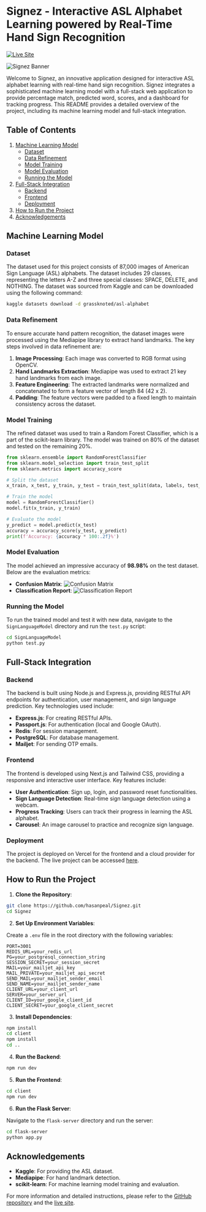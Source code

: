 # Signez - Interactive ASL Alphabet Learning powered by Real-Time Hand Sign Recognition

[![Live Site](https://img.shields.io/badge/Signez-Live_Site-brightgreen)](https://signez.vercel.app/)

![Signez Banner](SignLangModel/signezCover.png)

Welcome to Signez, an innovative application designed for interactive ASL alphabet learning with real-time hand sign recognition. Signez integrates a sophisticated machine learning model with a full-stack web application to provide percentage match, predicted word, scores, and a dashboard for tracking progress. This README provides a detailed overview of the project, including its machine learning model and full-stack integration.

## Table of Contents

1. [Machine Learning Model](#machine-learning-model)
   - [Dataset](#dataset)
   - [Data Refinement](#data-refinement)
   - [Model Training](#model-training)
   - [Model Evaluation](#model-evaluation)
   - [Running the Model](#running-the-model)
2. [Full-Stack Integration](#full-stack-integration)
   - [Backend](#backend)
   - [Frontend](#frontend)
   - [Deployment](#deployment)
3. [How to Run the Project](#how-to-run-the-project)
4. [Acknowledgements](#acknowledgements)

## Machine Learning Model

### Dataset

The dataset used for this project consists of 87,000 images of American Sign Language (ASL) alphabets. The dataset includes 29 classes, representing the letters A-Z and three special classes: SPACE, DELETE, and NOTHING. The dataset was sourced from Kaggle and can be downloaded using the following command:

```bash
kaggle datasets download -d grassknoted/asl-alphabet
```

### Data Refinement

To ensure accurate hand pattern recognition, the dataset images were processed using the Mediapipe library to extract hand landmarks. The key steps involved in data refinement are:

1. **Image Processing**: Each image was converted to RGB format using OpenCV.
2. **Hand Landmarks Extraction**: Mediapipe was used to extract 21 key hand landmarks from each image.
3. **Feature Engineering**: The extracted landmarks were normalized and concatenated to form a feature vector of length 84 (42 x 2).
4. **Padding**: The feature vectors were padded to a fixed length to maintain consistency across the dataset.

### Model Training

The refined dataset was used to train a Random Forest Classifier, which is a part of the scikit-learn library. The model was trained on 80% of the dataset and tested on the remaining 20%.

```python
from sklearn.ensemble import RandomForestClassifier
from sklearn.model_selection import train_test_split
from sklearn.metrics import accuracy_score

# Split the dataset
x_train, x_test, y_train, y_test = train_test_split(data, labels, test_size=0.2, shuffle=True, stratify=labels)

# Train the model
model = RandomForestClassifier()
model.fit(x_train, y_train)

# Evaluate the model
y_predict = model.predict(x_test)
accuracy = accuracy_score(y_test, y_predict)
print(f'Accuracy: {accuracy * 100:.2f}%')
```

### Model Evaluation

The model achieved an impressive accuracy of **98.98%** on the test dataset. Below are the evaluation metrics:

- **Confusion Matrix**: ![Confusion Matrix](SignLangModel/confusion_matrix.png)
- **Classification Report**: ![Classification Report](SignLangModel/classification_report.png)

### Running the Model

To run the trained model and test it with new data, navigate to the `SignLanguageModel` directory and run the `test.py` script:

```bash
cd SignLanguageModel
python test.py
```

## Full-Stack Integration

### Backend

The backend is built using Node.js and Express.js, providing RESTful API endpoints for authentication, user management, and sign language prediction. Key technologies used include:

- **Express.js**: For creating RESTful APIs.
- **Passport.js**: For authentication (local and Google OAuth).
- **Redis**: For session management.
- **PostgreSQL**: For database management.
- **Mailjet**: For sending OTP emails.

### Frontend

The frontend is developed using Next.js and Tailwind CSS, providing a responsive and interactive user interface. Key features include:

- **User Authentication**: Sign up, login, and password reset functionalities.
- **Sign Language Detection**: Real-time sign language detection using a webcam.
- **Progress Tracking**: Users can track their progress in learning the ASL alphabet.
- **Carousel**: An image carousel to practice and recognize sign language.

### Deployment

The project is deployed on Vercel for the frontend and a cloud provider for the backend. The live project can be accessed [here](https://signez.vercel.app/).

## How to Run the Project

1. **Clone the Repository**:

```bash
git clone https://github.com/hasanpeal/Signez.git
cd Signez
```

2. **Set Up Environment Variables**:

Create a `.env` file in the root directory with the following variables:

```env
PORT=3001
REDIS_URL=your_redis_url
PG=your_postgresql_connection_string
SESSION_SECRET=your_session_secret
MAIL=your_mailjet_api_key
MAIL_PRIVATE=your_mailjet_api_secret
SEND_MAIL=your_mailjet_sender_email
SEND_NAME=your_mailjet_sender_name
CLIENT_URL=your_client_url
SERVER=your_server_url
CLIENT_ID=your_google_client_id
CLIENT_SECRET=your_google_client_secret
```

3. **Install Dependencies**:

```bash
npm install
cd client
npm install
cd ..
```

4. **Run the Backend**:

```bash
npm run dev
```

5. **Run the Frontend**:

```bash
cd client
npm run dev
```

6. **Run the Flask Server**:

Navigate to the `flask-server` directory and run the server:

```bash
cd flask-server
python app.py
```

## Acknowledgements

- **Kaggle**: For providing the ASL dataset.
- **Mediapipe**: For hand landmark detection.
- **scikit-learn**: For machine learning model training and evaluation.

For more information and detailed instructions, please refer to the [GitHub repository](https://github.com/hasanpeal/Signez) and the [live site](https://signez.vercel.app/).
